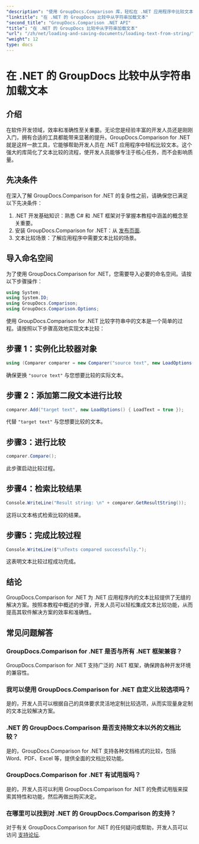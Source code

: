 ```yaml
---
"description": "使用 GroupDocs.Comparison 库，轻松在 .NET 应用程序中比较文本。无缝集成，提升效率和准确性。"
"linktitle": "在 .NET 的 GroupDocs 比较中从字符串加载文本"
"second_title": "GroupDocs.Comparison .NET API"
"title": "在 .NET 的 GroupDocs 比较中从字符串加载文本"
"url": "/zh/net/loading-and-saving-documents/loading-text-from-string/"
"weight": 12
type: docs
---
```

# 在 .NET 的 GroupDocs 比较中从字符串加载文本

## 介绍
在软件开发领域，效率和准确性至关重要。无论您是经验丰富的开发人员还是刚刚入门，拥有合适的工具都能带来显著的提升。GroupDocs.Comparison for .NET 就是这样一款工具，它能够帮助开发人员在 .NET 应用程序中轻松比较文本。这个强大的库简化了文本比较的流程，使开发人员能够专注于核心任务，而不会影响质量。
## 先决条件
在深入了解 GroupDocs.Comparison for .NET 的复杂性之前，请确保您已满足以下先决条件：
1. .NET 开发基础知识：熟悉 C# 和 .NET 框架对于掌握本教程中涵盖的概念至关重要。
2. 安装 GroupDocs.Comparison for .NET：从 [发布页面](https://releases。groupdocs.com/comparison/net/).
3. 文本比较场景：了解应用程序中需要文本比较的场景。

## 导入命名空间
为了使用 GroupDocs.Comparison for .NET，您需要导入必要的命名空间。请按以下步骤操作：

```csharp
using System;
using System.IO;
using GroupDocs.Comparison;
using GroupDocs.Comparison.Options;
```
使用 GroupDocs.Comparison for .NET 比较字符串中的文本是一个简单的过程。请按照以下步骤高效地实现文本比较：
## 步骤 1：实例化比较器对象
```csharp
using (Comparer comparer = new Comparer("source text", new LoadOptions() { LoadText = true }))
```
确保更换 `"source text"` 与您想要比较的实际文本。
## 步骤 2：添加第二段文本进行比较
```csharp
comparer.Add("target text", new LoadOptions() { LoadText = true });
```
代替 `"target text"` 与您想要比较的文本。
## 步骤3：进行比较
```csharp
comparer.Compare();
```
此步骤启动比较过程。
## 步骤4：检索比较结果
```csharp
Console.WriteLine("Result string: \n" + comparer.GetResultString());
```
这将以文本格式检索比较的结果。
## 步骤5：完成比较过程
```csharp
Console.WriteLine($"\nTexts compared successfully.");
```
这表明文本比较过程成功完成。

## 结论
GroupDocs.Comparison for .NET 为 .NET 应用程序内的文本比较提供了无缝的解决方案。按照本教程中概述的步骤，开发人员可以轻松集成文本比较功能，从而提高其软件解决方案的效率和准确性。
## 常见问题解答
### GroupDocs.Comparison for .NET 是否与所有 .NET 框架兼容？
GroupDocs.Comparison for .NET 支持广泛的 .NET 框架，确保跨各种开发环境的兼容性。
### 我可以使用 GroupDocs.Comparison for .NET 自定义比较选项吗？
是的，开发人员可以根据自己的具体要求灵活地定制比较选项，从而实现量身定制的文本比较解决方案。
### .NET 的 GroupDocs.Comparison 是否支持除文本以外的文档比较？
是的，GroupDocs.Comparison for .NET 支持各种文档格式的比较，包括 Word、PDF、Excel 等，提供全面的文档比较功能。
### GroupDocs.Comparison for .NET 有试用版吗？
是的，开发人员可以利用 GroupDocs.Comparison for .NET 的免费试用版来探索其特性和功能，然后再做出购买决定。
### 在哪里可以找到对 .NET 的 GroupDocs.Comparison 的支持？
对于有关 GroupDocs.Comparison for .NET 的任何疑问或帮助，开发人员可以访问 [支持论坛](https://forum。groupdocs.com/c/comparison/12).